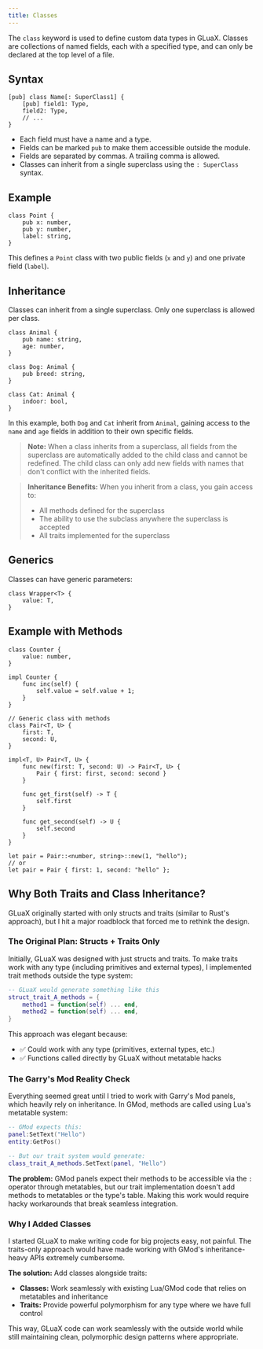 ```yaml
---
title: Classes
---
```


The `class` keyword is used to define custom data types in GLuaX. Classes are collections of named fields, each with a specified type, and can only be declared at the top level of a file.

## Syntax

```gluax
[pub] class Name[: SuperClass1] {
    [pub] field1: Type,
    field2: Type,
    // ...
}
```

- Each field must have a name and a type.
- Fields can be marked `pub` to make them accessible outside the module.
- Fields are separated by commas. A trailing comma is allowed.
- Classes can inherit from a single superclass using the `: SuperClass` syntax.

## Example

```gluax
class Point {
    pub x: number,
    pub y: number,
    label: string,
}
```

This defines a `Point` class with two public fields (`x` and `y`) and one private field (`label`).

## Inheritance

Classes can inherit from a single superclass. Only one superclass is allowed per class.

```gluax
class Animal {
    pub name: string,
    age: number,
}

class Dog: Animal {
    pub breed: string,
}

class Cat: Animal {
    indoor: bool,
}
```

In this example, both `Dog` and `Cat` inherit from `Animal`, gaining access to the `name` and `age` fields in addition to their own specific fields.

> **Note:**
> When a class inherits from a superclass, all fields from the superclass are automatically added to the child class and cannot be redefined. The child class can only add new fields with names that don't conflict with the inherited fields.

> **Inheritance Benefits:**
> When you inherit from a class, you gain access to:
>
> - All methods defined for the superclass
> - The ability to use the subclass anywhere the superclass is accepted
> - All traits implemented for the superclass

## Generics

Classes can have generic parameters:

```gluax
class Wrapper<T> {
    value: T,
}
```

## Example with Methods

```gluax
class Counter {
    value: number,
}

impl Counter {
    func inc(self) {
        self.value = self.value + 1;
    }
}

// Generic class with methods
class Pair<T, U> {
    first: T,
    second: U,
}

impl<T, U> Pair<T, U> {
    func new(first: T, second: U) -> Pair<T, U> {
        Pair { first: first, second: second }
    }

    func get_first(self) -> T {
        self.first
    }

    func get_second(self) -> U {
        self.second
    }
}

let pair = Pair::<number, string>::new(1, "hello");
// or
let pair = Pair { first: 1, second: "hello" };
```

## Why Both Traits and Class Inheritance?

GLuaX originally started with only structs and traits (similar to Rust's approach), but I hit a major roadblock that forced me to rethink the design.

### The Original Plan: Structs + Traits Only

Initially, GLuaX was designed with just structs and traits. To make traits work with any type (including primitives and external types), I implemented trait methods outside the type system:

```lua
-- GLuaX would generate something like this
struct_trait_A_methods = {
    method1 = function(self) ... end,
    method2 = function(self) ... end,
}
```

This approach was elegant because:

- ✅ Could work with any type (primitives, external types, etc.)
- ✅ Functions called directly by GLuaX without metatable hacks

### The Garry's Mod Reality Check

Everything seemed great until I tried to work with Garry's Mod panels, which heavily rely on inheritance. In GMod, methods are called using Lua's metatable system:

```lua
-- GMod expects this:
panel:SetText("Hello")
entity:GetPos()

-- But our trait system would generate:
class_trait_A_methods.SetText(panel, "Hello")
```

**The problem:** GMod panels expect their methods to be accessible via the `:` operator through metatables, but our trait implementation doesn't add methods to metatables or the type's table. Making this work would require hacky workarounds that break seamless integration.

### Why I Added Classes

I started GLuaX to make writing code for big projects easy, not painful. The traits-only approach would have made working with GMod's inheritance-heavy APIs extremely cumbersome.

**The solution:** Add classes alongside traits:

- **Classes:** Work seamlessly with existing Lua/GMod code that relies on metatables and inheritance
- **Traits:** Provide powerful polymorphism for any type where we have full control

This way, GLuaX code can work seamlessly with the outside world while still maintaining clean, polymorphic design patterns where appropriate.
